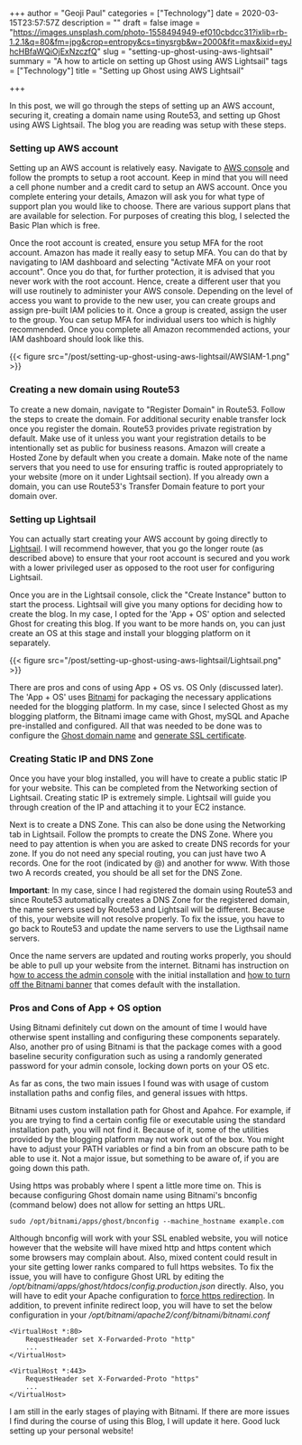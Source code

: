 +++
author = "Geoji Paul"
categories = ["Technology"]
date = 2020-03-15T23:57:57Z
description = ""
draft = false
image = "https://images.unsplash.com/photo-1558494949-ef010cbdcc31?ixlib=rb-1.2.1&q=80&fm=jpg&crop=entropy&cs=tinysrgb&w=2000&fit=max&ixid=eyJhcHBfaWQiOjExNzczfQ"
slug = "setting-up-ghost-using-aws-lightsail"
summary = "A how to article on setting up Ghost using AWS Lightsail"
tags = ["Technology"]
title = "Setting up Ghost using AWS Lightsail"

+++


In this post, we will go through the steps of setting up an AWS account, securing it, creating a domain name using Route53, and setting up Ghost using AWS Lightsail. The blog you are reading was setup with these steps.

### Setting up AWS account

Setting up an AWS account is relatively easy. Navigate to [AWS console](https://console.aws.amazon.com/) and follow the prompts to setup a root account. Keep in mind that you will need a cell phone number and a credit card to setup an AWS account. Once you complete entering your details, Amazon will ask you for what type of support plan you would like to choose. There are various support plans that are available for selection. For purposes of creating this blog, I selected the Basic Plan which is free.

Once the root account is created, ensure you setup MFA for the root account. Amazon has made it really easy to setup MFA. You can do that by navigating to IAM dashboard and selecting "Activate MFA on your root account". Once you do that, for further protection, it is advised that you never work with the root account. Hence, create a different user that you will use routinely to administer your AWS console. Depending on the level of access you want to provide to the new user, you can create groups and assign pre-built IAM policies to it. Once a group is created, assign the user to the group. You can setup MFA for individual users too which is highly recommended. Once you complete all Amazon recommended actions, your IAM dashboard should look like this.

{{< figure src="/post/setting-up-ghost-using-aws-lightsail/AWSIAM-1.png" >}}

### Creating a new domain using Route53

To create a new domain, navigate to "Register Domain" in Route53. Follow the steps to create the domain. For additional security enable transfer lock once you register the domain. Route53 provides private registration by default. Make use of it unless you want your registration details to be intentionally set as public for business reasons. Amazon will create a Hosted Zone by default when you create a domain. Make note of the name servers that you need to use for ensuring traffic is routed appropriately to your website (more on it under Lightsail section). If you already own a domain, you can use Route53's Transfer Domain feature to port your domain over.

### Setting up Lightsail

You can actually start creating your AWS account by going directly to [Lightsail](https://lightsail.aws.amazon.com). I will recommend however, that you go the longer route (as described above) to ensure that your root account is secured and you work with a lower privileged user as opposed to the root user for configuring Lightsail.

Once you are in the Lightsail console, click the "Create Instance" button to start the process. Lightsail will give you many options for deciding how to create the blog. In my case, I opted for the 'App + OS' option and selected Ghost for creating this blog. If you want to be more hands on, you can just create an OS at this stage and install your blogging platform on it separately.

{{< figure src="/post/setting-up-ghost-using-aws-lightsail/Lightsail.png" >}}

There are pros and cons of using App + OS vs. OS Only (discussed later). The 'App + OS' uses [Bitnami](https://bitnami.com/) for packaging the necessary applications needed for the blogging platform. In my case, since I selected Ghost as my blogging platform, the Bitnami image came with Ghost, mySQL and Apache pre-installed and configured. All that was needed to be done was to configure the [Ghost domain name](https://docs.bitnami.com/aws/apps/ghost/administration/configure-domain/) and [generate SSL certificate](https://docs.bitnami.com/aws/apps/ghost/administration/generate-configure-certificate-letsencrypt/).

### Creating Static IP and DNS Zone

Once you have your blog installed, you will have to create a public static IP for your website. This can be completed from the Networking section of Lightsail. Creating static IP is extremely simple. Lightsail will guide you through creation of the IP and attaching it to your EC2 instance.

Next is to create a DNS Zone. This can also be done using the Networking tab in Lightsail. Follow the prompts to create the DNS Zone. Where you need to pay attention is when you are asked to create DNS records for your zone. If you do not need any special routing, you can just have two A records. One for the root (indicated by @) and another for www. With those two A records created, you should be all set for the DNS Zone.

**Important**: In my case, since I had registered the domain using Route53 and since Route53 automatically creates a DNS Zone for the registered domain, the name servers used by Route53 and Lightsail will be different. Because of this, your website will not resolve properly. To fix the issue, you have to go back to Route53 and update the name servers to use the Ligthsail name servers.

Once the name servers are updated and routing works properly, you should be able to pull up your website from the internet. Bitnami has instruction on h[ow to access the admin console](https://docs.bitnami.com/aws/apps/ghost/get-started/first-steps/) with the initial installation and [how to turn off the Bitnami banner](https://docs.bitnami.com/aws/how-to/bitnami-remove-banner/) that comes default with the installation.

### Pros and Cons of App + OS option

Using Bitnami definitely cut down on the amount of time I would have otherwise spent installing and configuring these components separately. Also, another pro of using Bitnami is that the package comes with a good baseline security configuration such as using a randomly generated password for your admin console, locking down ports on your OS etc.

As far as cons, the two main issues I found was with usage of custom installation paths and config files, and general issues with https.

Bitnami uses custom installation path for Ghost and Apahce. For example, if you are trying to find a certain config file or executable using the standard installation path, you will not find it. Because of it, some of the utilities provided by the blogging platform may not work out of the box. You might have to adjust your PATH variables or find a bin from an obscure path to be able to use it. Not a major issue, but something to be aware of, if you are going down this path.

Using https was probably where I spent a little more time on. This is because configuring Ghost domain name using Bitnami's bnconfig (command below) does not allow for setting an https URL.

```
sudo /opt/bitnami/apps/ghost/bnconfig --machine_hostname example.com
```

Although bnconfig will work with your SSL enabled website, you will notice however that the website will have mixed http and https content which some browsers may complain about. Also, mixed content could result in your site getting lower ranks compared to full https websites. To fix the issue, you will have to configure Ghost URL by editing the _/opt/bitnami/apps/ghost/htdocs_/_config.production.json_ directly. Also, you will have to edit your Apache configuration to [force https redirection](https://docs.bitnami.com/aws/apps/ghost/administration/force-https-apache/). In addition, to prevent infinite redirect loop, you will have to set the below configuration in your _/opt/bitnami/apache2/conf/bitnami/bitnami.conf_  

```
<VirtualHost *:80>
    RequestHeader set X-Forwarded-Proto "http"
    ...
</VirtualHost>

<VirtualHost *:443>
    RequestHeader set X-Forwarded-Proto "https"
    ...
</VirtualHost>
```

I am still in the early stages of playing with Bitnami. If there are more issues I find during the course of using this Blog, I will update it here. Good luck setting up your personal website!

